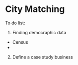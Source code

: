 City Matching
================

To do list:
1. Finding democraphic data
* Census 
* 
2. Define a case study business